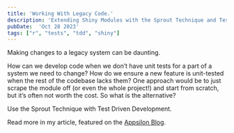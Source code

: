 ```yaml
---
title: 'Working With Legacy Code.'
description: 'Extending Shiny Modules with the Sprout Technique and Test Driven Development.'
pubDate:  'Oct 28 2023'
tags: ["r", "tests", "tdd", "shiny"]
---
```


Making changes to a legacy system can be daunting.

How can we develop code when we don’t have unit tests for a part of a system we need to change? How do we ensure a new feature is unit-tested when the rest of the codebase lacks them? One approach would be to just  scrape the module off (or even the whole project!) and start from scratch, but it’s often not worth the cost. So what is the alternative?

Use the Sprout Technique with Test Driven Development.

Read more in my article, featured on the [Appsilon Blog](https://appsilon.com/extending-shiny-modules-sprout-technique/).
